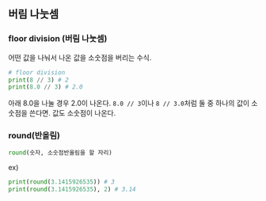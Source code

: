 ## 버림 나눗셈

### floor division (버림 나눗셈)

어떤 값을 나눠서 나온 값을 소숫점을 버리는 수식.



```python
# floor division
print(8 // 3) # 2
print(8.0 // 3) # 2.0
```



아래 8.0을 나눌 경우 2.0이 나온다. `8.0 // 3`이나 `8 // 3.0`처럼 둘 중 하나의 값이 소숫점을 쓴다면. 값도 소숫점이 나온다. 



### round(반올림)

```python
round(숫자, 소숫점반올림을 할 자리)
```

ex)

```python
print(round(3.1415926535)) # 3
print(round(3.1415926535), 2) # 3.14
```









